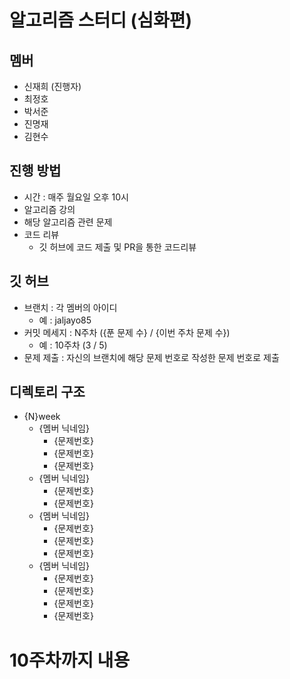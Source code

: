 # 알고리즘 스터디 (심화편)
## 멤버
- 신재희 (진행자)
- 최정호
- 박서준
- 진명재
- 김현수
## 진행 방법
- 시간 : 매주 월요일 오후 10시
- 알고리즘 강의
- 해당 알고리즘 관련 문제
- 코드 리뷰
    - 깃 허브에 코드 제출 및 PR을 통한 코드리뷰
## 깃 허브
- 브랜치 : 각 멤버의 아이디
    - 예 : jaljayo85
- 커밋 메세지 : N주차 ({푼 문제 수} / {이번 주차 문제 수}) 
    - 예 : 10주차 (3 / 5)
- 문제 제출 : 자신의 브랜치에 해당 문제 번호로 작성한 문제 번호로 제출
## 디렉토리 구조
- {N}week
    - {멤버 닉네임}
        - {문제번호}
        - {문제번호}
        - {문제번호}
    - {멤버 닉네임}
        - {문제번호}
        - {문제번호}
    - {멤버 닉네임}
        - {문제번호}
        - {문제번호}
        - {문제번호}
    - {멤버 닉네임}
        - {문제번호}
        - {문제번호}
        - {문제번호}
        - {문제번호}

# 10주차까지 내용
